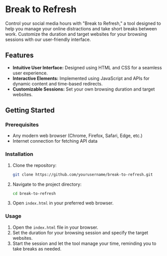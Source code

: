 # Break to Refresh

Control your social media hours with "Break to Refresh," a tool designed to help you manage your online distractions and take short breaks between work. 
Customize the duration and target websites for your browsing sessions with our user-friendly interface.

## Features

- **Intuitive User Interface:** Designed using HTML and CSS for a seamless user experience.
- **Interactive Elements:** Implemented using JavaScript and APIs for dynamic content and time-based redirects.
- **Customizable Sessions:** Set your own browsing duration and target websites.

## Getting Started

### Prerequisites

- Any modern web browser (Chrome, Firefox, Safari, Edge, etc.)
- Internet connection for fetching API data

### Installation

1. Clone the repository:
    ```sh
    git clone https://github.com/yourusername/break-to-refresh.git
    ```
2. Navigate to the project directory:
    ```sh
    cd break-to-refresh
    ```
3. Open `index.html` in your preferred web browser.

### Usage

1. Open the `index.html` file in your browser.
2. Set the duration for your browsing session and specify the target websites.
3. Start the session and let the tool manage your time, reminding you to take breaks as needed.

